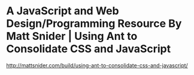 <!--
id: 847080328
link: http://kevinisom.info/post/847080328/a-javascript-and-web-design-programming-resource-by
slug: a-javascript-and-web-design-programming-resource-by
date: Fri Jul 23 2010 11:38:29 GMT+1200 (NZST)
raw: {"blog_name":"kevinisom","id":847080328,"post_url":"http://kevinisom.info/post/847080328/a-javascript-and-web-design-programming-resource-by","slug":"a-javascript-and-web-design-programming-resource-by","type":"link","date":"2010-07-22 23:38:29 GMT","timestamp":1279841909,"state":"published","format":"html","reblog_key":"TVILZeEf","tags":[],"short_url":"http://tmblr.co/Zw68YyoVMk8","highlighted":[],"feed_item":"http://mattsnider.com/build/using-ant-to-consolidate-css-and-javascript/","from_feed_id":"650234","note_count":0,"title":"A JavaScript and Web Design/Programming Resource By Matt Snider | Using Ant to Consolidate CSS and JavaScript","url":"http://mattsnider.com/build/using-ant-to-consolidate-css-and-javascript/","description":""}
publish: 2010-07-023
tags: 
title: A JavaScript and Web Design/Programming Resource By Matt Snider | Using Ant to Consolidate CSS and JavaScript
-->


A JavaScript and Web Design/Programming Resource By Matt Snider | Using Ant to Consolidate CSS and JavaScript
=============================================================================================================

<http://mattsnider.com/build/using-ant-to-consolidate-css-and-javascript/>

